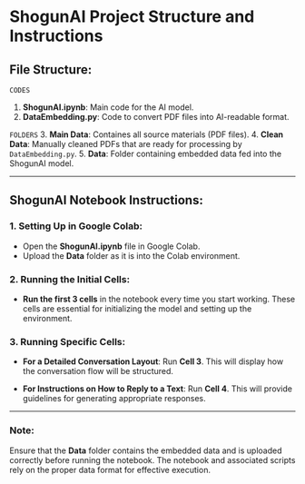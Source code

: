 # ShogunAI Project Structure and Instructions

## File Structure:

`CODES`
1. **ShogunAI.ipynb**: Main code for the AI model.
2. **DataEmbedding.py**: Code to convert PDF files into AI-readable format.

`FOLDERS`
3. **Main Data**: Containes all source materials (PDF files).
4. **Clean Data**: Manually cleaned PDFs that are ready for processing by `DataEmbedding.py`.
5. **Data**: Folder containing embedded data fed into the ShogunAI model.

---

## ShogunAI Notebook Instructions:

### 1. **Setting Up in Google Colab**:
   - Open the **ShogunAI.ipynb** file in Google Colab.
   - Upload the **Data** folder as it is into the Colab environment.

### 2. **Running the Initial Cells**:
   - **Run the first 3 cells** in the notebook every time you start working. These cells are essential for initializing the model and setting up the environment.

### 3. **Running Specific Cells**:

   - **For a Detailed Conversation Layout**: 
        Run **Cell 3**. This will display how the conversation flow will be structured.

   - **For Instructions on How to Reply to a Text**: 
        Run **Cell 4**. This will provide guidelines for generating appropriate responses.

---

### Note:
Ensure that the **Data** folder contains the embedded data and is uploaded correctly before running the notebook. The notebook and associated scripts rely on the proper data format for effective execution.
